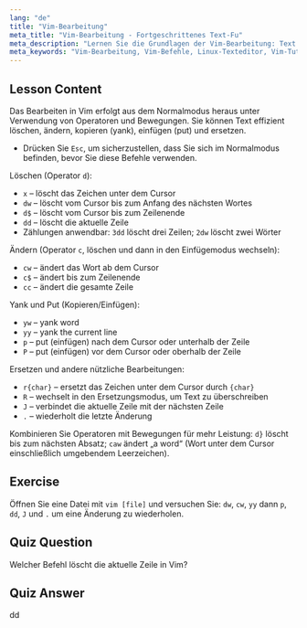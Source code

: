 ```yaml
---
lang: "de"
title: "Vim-Bearbeitung"
meta_title: "Vim-Bearbeitung - Fortgeschrittenes Text-Fu"
meta_description: "Lernen Sie die Grundlagen der Vim-Bearbeitung: Text effizient löschen, ändern, kopieren und einfügen. Meistern Sie wesentliche Vim-Befehle für Anfänger und verbessern Sie Ihre Fähigkeiten zur Textbearbeitung unter Linux."
meta_keywords: "Vim-Bearbeitung, Vim-Befehle, Linux-Texteditor, Vim-Tutorial, Vim-Anleitung, Vim für Anfänger, dd-Befehl, Vim löschen"
---
```


## Lesson Content

Das Bearbeiten in Vim erfolgt aus dem Normalmodus heraus unter Verwendung von Operatoren und Bewegungen. Sie können Text effizient löschen, ändern, kopieren (yank), einfügen (put) und ersetzen.

- Drücken Sie `Esc`, um sicherzustellen, dass Sie sich im Normalmodus befinden, bevor Sie diese Befehle verwenden.

Löschen (Operator `d`):

- `x` – löscht das Zeichen unter dem Cursor
- `dw` – löscht vom Cursor bis zum Anfang des nächsten Wortes
- `d$` – löscht vom Cursor bis zum Zeilenende
- `dd` – löscht die aktuelle Zeile
- Zählungen anwendbar: `3dd` löscht drei Zeilen; `2dw` löscht zwei Wörter

Ändern (Operator `c`, löschen und dann in den Einfügemodus wechseln):

- `cw` – ändert das Wort ab dem Cursor
- `c$` – ändert bis zum Zeilenende
- `cc` – ändert die gesamte Zeile

Yank und Put (Kopieren/Einfügen):

- `yw` – yank word
- `yy` – yank the current line
- `p` – put (einfügen) nach dem Cursor oder unterhalb der Zeile
- `P` – put (einfügen) vor dem Cursor oder oberhalb der Zeile

Ersetzen und andere nützliche Bearbeitungen:

- `r{char}` – ersetzt das Zeichen unter dem Cursor durch `{char}`
- `R` – wechselt in den Ersetzungsmodus, um Text zu überschreiben
- `J` – verbindet die aktuelle Zeile mit der nächsten Zeile
- `.` – wiederholt die letzte Änderung

Kombinieren Sie Operatoren mit Bewegungen für mehr Leistung: `d}` löscht bis zum nächsten Absatz; `caw` ändert „a word“ (Wort unter dem Cursor einschließlich umgebendem Leerzeichen).

## Exercise

Öffnen Sie eine Datei mit `vim [file]` und versuchen Sie: `dw`, `cw`, `yy` dann `p`, `dd`, `J` und `.` um eine Änderung zu wiederholen.

## Quiz Question

Welcher Befehl löscht die aktuelle Zeile in Vim?

## Quiz Answer

dd

